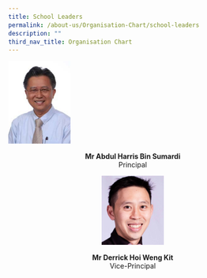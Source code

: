 ```yaml
---
title: School Leaders
permalink: /about-us/Organisation-Chart/school-leaders
description: ""
third_nav_title: Organisation Chart
---
```

<img src="/images/mr%20abdul%20harris%20bin%20sumardi.jpeg" 
     style="width:25%">
<center> <b>Mr Abdul Harris Bin Sumardi  <br> </b>
	Principal  <center>
	
	

<img src="/images/Derrick%20Hoi.jpeg" 
     style="width:25%">
<center> <b>Mr Derrick Hoi Weng Kit  <br> </b>
	Vice-Principal  <center>